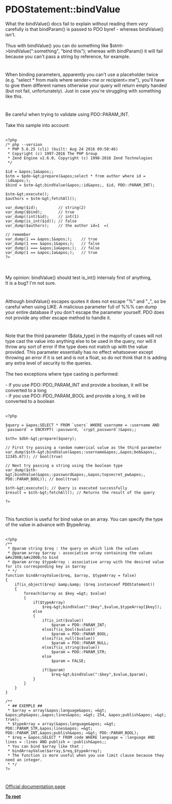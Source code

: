# PDOStatement::bindValue



What the bindValue() docs fail to explain without reading them _very_ carefully is that bindParam() is passed to PDO byref - whereas bindValue() isn&apos;t.<br><br>Thus with bindValue() you can do something like $stmt-&gt;bindValue(":something", "bind this"); whereas with bindParam() it will fail because you can&apos;t pass a string by reference, for example.  

#

When binding parameters, apparently you can&apos;t use a placeholder twice (e.g. "select * from mails where sender=:me or recipient=:me"), you&apos;ll have to give them different names otherwise your query will return empty handed (but not fail, unfortunately).  Just in case you&apos;re struggling with something like this.  

#

Be careful when trying to validate using PDO::PARAM_INT. <br><br>Take this sample into account:<br><br>

```
<?php
/* php --version
 * PHP 5.6.25 (cli) (built: Aug 24 2016 09:50:46)
 * Copyright (c) 1997-2016 The PHP Group
 * Zend Engine v2.6.0, Copyright (c) 1998-2016 Zend Technologies
 */

$id = &apos;1a&apos;; 
$stm = $pdo-&gt;prepare(&apos;select * from author where id = :id&apos;);
$bind = $stm-&gt;bindValue(&apos;:id&apos;, $id, PDO::PARAM_INT);

$stm-&gt;execute();
$authors = $stm-&gt;fetchAll();

var_dump($id);         // string(2)
var_dump($bind);       // true
var_dump((int)$id);    // int(1)
var_dump(is_int($id)); // false
var_dump($authors);    // the author id=1  =(

// remember
var_dump(1 == &apos;1&apos;);    // true
var_dump(1 === &apos;1&apos;);   // false
var_dump(1 === &apos;1a&apos;);  // false
var_dump(1 == &apos;1a&apos;);   // true
?>
```
<br><br>My opinion: bindValue() should test is_int() internaly first of anything, <br>It is a bug? I&apos;m not sure.  

#

Although bindValue() escapes quotes it does not escape "%" and "_", so be careful when using LIKE. A malicious parameter full of %%% can dump your entire database if you don&apos;t escape the parameter yourself. PDO does not provide any other escape method to handle it.  

#

Note that the third parameter ($data_type) in the majority of cases will not type cast the value into anything else to be used in the query, nor will it throw any sort of error if the type does not match up with the value provided. This parameter essentially has no effect whatsoever except throwing an error if it is set and is not a float, so do not think that it is adding any extra level of security to the queries.<br><br>The two exceptions where type casting is performed:<br><br>- if you use PDO::PDO_PARAM_INT and provide a boolean, it will be converted to a long<br>- if you use PDO::PDO_PARAM_BOOL and provide a long, it will be converted to a boolean<br><br>

```
<?php

$query = &apos;SELECT * FROM `users` WHERE username = :username AND `password` = ENCRYPT( :password, `crypt_password`)&apos;;

$sth= $dbh-&gt;prepare($query);

// First try passing a random numerical value as the third parameter
var_dump($sth-&gt;bindValue(&apos;:username&apos;,&apos;bob&apos;, 12345.67)); // bool(true)

// Next try passing a string using the boolean type
var_dump($sth-&gt;bindValue(&apos;:password&apos;,&apos;topsecret_pw&apos;, PDO::PARAM_BOOL)); // bool(true)

$sth-&gt;execute(); // Query is executed successfully
$result = $sth-&gt;fetchAll(); // Returns the result of the query

?>
```
  

#

This function is useful for bind value on an array. You can specify the type of the value in advance with $typeArray.<br><br>

```
<?php
/**
 * @param string $req : the query on which link the values
 * @param array $array : associative array containing the values &#x200B;&#x200B;to bind
 * @param array $typeArray : associative array with the desired value for its corresponding key in $array
 * */
function bindArrayValue($req, $array, $typeArray = false)
{
    if(is_object($req) &amp;&amp; ($req instanceof PDOStatement))
    {
        foreach($array as $key =&gt; $value)
        {
            if($typeArray)
                $req-&gt;bindValue(":$key",$value,$typeArray[$key]);
            else
            {
                if(is_int($value))
                    $param = PDO::PARAM_INT;
                elseif(is_bool($value))
                    $param = PDO::PARAM_BOOL;
                elseif(is_null($value))
                    $param = PDO::PARAM_NULL;
                elseif(is_string($value))
                    $param = PDO::PARAM_STR;
                else
                    $param = FALSE;
                    
                if($param)
                    $req-&gt;bindValue(":$key",$value,$param);
            }
        }
    }
}

/**
 * ## EXEMPLE ##
 * $array = array(&apos;language&apos; =&gt; &apos;php&apos;,&apos;lines&apos; =&gt; 254, &apos;publish&apos; =&gt; true);
 * $typeArray = array(&apos;language&apos; =&gt; PDO::PARAM_STR,&apos;lines&apos; =&gt; PDO::PARAM_INT,&apos;publish&apos; =&gt; PDO::PARAM_BOOL);
 * $req = &apos;SELECT * FROM code WHERE language = :language AND lines = :lines AND publish = :publish&apos;;
 * You can bind $array like that :
 * bindArrayValue($array,$req,$typeArray);
 * The function is more useful when you use limit clause because they need an integer.
 * */
?>
```
  

#

[Official documentation page](https://www.php.net/manual/en/pdostatement.bindvalue.php)

**[To root](/README.md)**